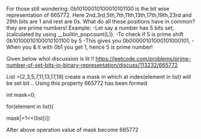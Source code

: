  For those still wondering: 0b10100010100010101100 is the bit wise representation of 665772.
Here 2nd,3rd,5th,7th,11th,13th,17th,19th,23rd and 29th bits are 1 and rest are 0s.
What do all these positions have in common? they are prime numbers!
Example:
-Let say a number has 5 bits set, (calculated by using __builtin_popcount(L)).
-To check if 5 is prime shift 0b10100010100010101100 by 5
-This gives you 0b00000101000101000101,
-When you & it with 0b1 you get 1, hence 5 is prime number!

Given below whol discussion is lit !!
https://leetcode.com/problems/prime-number-of-set-bits-in-binary-representation/discuss/113232/665772


List =[2,3,5,7,11,13,17,19]
create a mask in which at index(element in list) will be set bit .. Using this property 665772 has been formed

int mask=0;

for(element in list){

mask|=1<<(list[i])

After above operation value of mask become 665772

